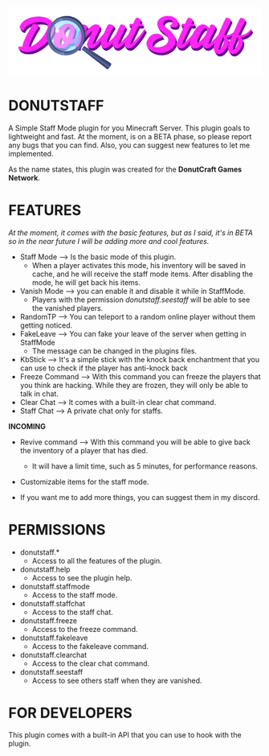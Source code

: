 ![DonutStaff](resources/donutstaff.png)
# **DONUTSTAFF**

A Simple Staff Mode plugin for you Minecraft Server. This plugin goals to lightweight and fast. At the moment, is on a 
BETA phase, so please report any bugs that you can find. Also, you can suggest new features to let me implemented.

As the name states, this plugin was created for the **DonutCraft Games Network**.
# **FEATURES**

_At the moment, it comes with the basic features, but as I said, it's in BETA so in the near future I will be adding more
and cool features._

- Staff Mode --> Is the basic mode of this plugin.
  - When a player activates this mode, his inventory will be saved in cache, and he will receive the staff mode items. 
    After disabling the mode, he will get back his items.
- Vanish Mode --> you can enable it and disable it while in StaffMode.
  - Players with the permission _donutstaff.seestaff_ will be able to see the vanished players.
- RandomTP --> You can teleport to a random online player without them getting noticed.
- FakeLeave --> You can fake your leave of the server when getting in StaffMode
  - The message can be changed in the plugins files.
- KbStick --> It's a simple stick with the knock back enchantment that you can use to check if the player has anti-knock 
  back
- Freeze Command --> With this command you can freeze the players that you think are hacking. While they are frozen, 
  they will only be able to talk in chat.
- Clear Chat --> It comes with a built-in clear chat command.
- Staff Chat --> A private chat only for staffs.

**INCOMING**
- Revive command --> With this command you will be able to give back the inventory of a player that has died.
  - It will have a limit time, such as 5 minutes, for performance reasons.
- Customizable items for the staff mode.  
    
- If you want me to add more things, you can suggest them in my discord.

# **PERMISSIONS**
- donutstaff.*
  - Access to all the features of the plugin.
- donutstaff.help
  - Access to see the plugin help.
- donutstaff.staffmode
  - Access to the staff mode.
- donutstaff.staffchat
  - Access to the staff chat.
- donutstaff.freeze
  - Access to the freeze command.
- donutstaff.fakeleave
  - Access to the fakeleave command.
- donutstaff.clearchat
  - Access to the clear chat command.
- donutstaff.seestaff
  - Access to see others staff when they are vanished.

# **FOR DEVELOPERS**
This plugin comes with a built-in API that you can use to hook with the plugin.

